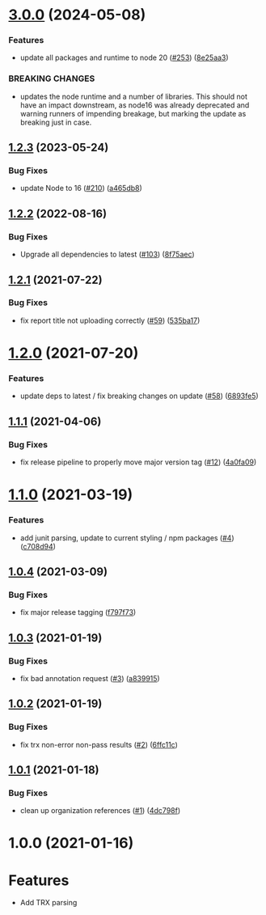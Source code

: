 # [3.0.0](https://github.com/HylandSoftware/unit-test-reporter/compare/v2.0.0...v3.0.0) (2024-05-08)


### Features

* update all packages and runtime to node 20 ([#253](https://github.com/HylandSoftware/unit-test-reporter/issues/253)) ([8e25aa3](https://github.com/HylandSoftware/unit-test-reporter/commit/8e25aa34516eb2fee7e0193824850438b41d8293))


### BREAKING CHANGES

* updates the node runtime and a number of libraries.  This should not have an impact downstream, as node16 was already deprecated and warning runners of impending breakage, but marking the update as breaking just in case.

## [1.2.3](https://github.com/HylandSoftware/unit-test-reporter/compare/v1.2.2...v1.2.3) (2023-05-24)


### Bug Fixes

* update Node to 16 ([#210](https://github.com/HylandSoftware/unit-test-reporter/issues/210)) ([a465db8](https://github.com/HylandSoftware/unit-test-reporter/commit/a465db804366eaa5d87a7d86d96a3c00723f0447))

## [1.2.2](https://github.com/HylandSoftware/unit-test-reporter/compare/v1.2.1...v1.2.2) (2022-08-16)


### Bug Fixes

* Upgrade all dependencies to latest ([#103](https://github.com/HylandSoftware/unit-test-reporter/issues/103)) ([8f75aec](https://github.com/HylandSoftware/unit-test-reporter/commit/8f75aec9c3bc8ab4d13d67bfe0d1847a9516b6dd))

## [1.2.1](https://github.com/HylandSoftware/unit-test-reporter/compare/v1.2.0...v1.2.1) (2021-07-22)


### Bug Fixes

* fix report title not uploading correctly ([#59](https://github.com/HylandSoftware/unit-test-reporter/issues/59)) ([535ba17](https://github.com/HylandSoftware/unit-test-reporter/commit/535ba174cdfb3c8b5f5a770ece5ef7643b390778))

# [1.2.0](https://github.com/HylandSoftware/unit-test-reporter/compare/v1.1.1...v1.2.0) (2021-07-20)


### Features

* update deps to latest / fix breaking changes on update ([#58](https://github.com/HylandSoftware/unit-test-reporter/issues/58)) ([6893fe5](https://github.com/HylandSoftware/unit-test-reporter/commit/6893fe5915dfb8f60bdb7f0b91567f50a7ce1b38))

## [1.1.1](https://github.com/HylandSoftware/unit-test-reporter/compare/v1.1.0...v1.1.1) (2021-04-06)


### Bug Fixes

* fix release pipeline to properly move major version tag ([#12](https://github.com/HylandSoftware/unit-test-reporter/issues/12)) ([4a0fa09](https://github.com/HylandSoftware/unit-test-reporter/commit/4a0fa09221d7a0d47dc69848f186e7036202adbe))

# [1.1.0](https://github.com/HylandSoftware/unit-test-reporter/compare/v1.0.4...v1.1.0) (2021-03-19)


### Features

* add junit parsing, update to current styling / npm packages ([#4](https://github.com/HylandSoftware/unit-test-reporter/issues/4)) ([c708d94](https://github.com/HylandSoftware/unit-test-reporter/commit/c708d94bff9336e39721d144f273098db42730ee))

## [1.0.4](https://github.com/HylandSoftware/unit-test-reporter/compare/v1.0.3...v1.0.4) (2021-03-09)


### Bug Fixes

* fix major release tagging ([f797f73](https://github.com/HylandSoftware/unit-test-reporter/commit/f797f738d0f95b35d09105f2aba15e816fd18296))

## [1.0.3](https://github.com/HylandSoftware/unit-test-reporter/compare/v1.0.2...v1.0.3) (2021-01-19)


### Bug Fixes

* fix bad annotation request ([#3](https://github.com/HylandSoftware/unit-test-reporter/issues/3)) ([a839915](https://github.com/HylandSoftware/unit-test-reporter/commit/a839915b74317f1307e42204b85661fc7cf1f569))

## [1.0.2](https://github.com/HylandSoftware/unit-test-reporter/compare/v1.0.1...v1.0.2) (2021-01-19)


### Bug Fixes

* fix trx non-error non-pass results ([#2](https://github.com/HylandSoftware/unit-test-reporter/issues/2)) ([6ffc11c](https://github.com/HylandSoftware/unit-test-reporter/commit/6ffc11c2a5a627a5561e0688b8cb1146dc8d87e1))

## [1.0.1](https://github.com/HylandSoftware/unit-test-reporter/compare/v1.0.0...v1.0.1) (2021-01-18)


### Bug Fixes

* clean up organization references ([#1](https://github.com/HylandSoftware/unit-test-reporter/issues/1)) ([4dc798f](https://github.com/HylandSoftware/unit-test-reporter/commit/4dc798f0703929ec804cbc7943b760e5b5677578))

# 1.0.0 (2021-01-16)

# Features

* Add TRX parsing
